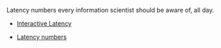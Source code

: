 
Latency numbers every information scientist should be aware of, all day.

- [Interactive Latency](http://people.eecs.berkeley.edu/~rcs/research/interactive_latency.html)

- [Latency numbers](https://github.com/SebastianGlonner/docs/blob/master/general/10-data-caching-9-638.jpg)
